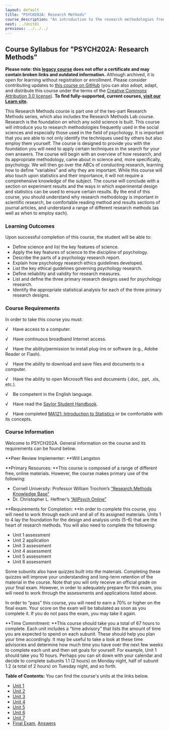 ```yaml
---
layout: default
title: "PSYCH202A: Research Methods"
course_description: "An introduction to the research methodologies frequently used in the social sciences."
next: ../Unit01
previous: ../../../
---
```

Course Syllabus for "PSYCH202A: Research Methods"
-------------------------------------------------

**Please note: this [legacy course](https://sayloracademy.zendesk.com/hc/en-us/articles/206089967) does not offer a certificate and may contain 
broken links and outdated information.** Although archived, it is open 
for learning without registration or enrollment. Please consider contributing 
updates to [this course on GitHub](https://github.com/saylordotorg/course_psych202a) 
(you can also adopt, adapt, and distribute this course under the terms of 
the [Creative Commons Attribution 3.0 license](http://creativecommons.org/licenses/by/3.0/)). **To find fully-supported, current courses, [visit our 
Learn site](https://learn.saylor.org).**

This Research Methods course is part one of the two-part Research
Methods series, which also includes the Research Methods Lab course.
Research is the foundation on which any solid science is built. This
course will introduce you to research methodologies frequently used in
the social sciences and especially those used in the field of
psychology. It is important that you are able to not only identify the
techniques used by others but also employ them yourself. The course is
designed to provide you with the foundation you will need to apply
certain techniques in the search for your own answers. The course will
begin with an overview of how research, and its appropriate methodology,
came about in science and, more specifically, psychology. We will then
go over the ABCs of conducting research, learning how to define
“variables” and why they are important. While this course will also
touch upon statistics and their importance, it will not require a
comprehensive knowledge of the subject. The course will conclude with a
section on experiment results and the ways in which experimental design
and statistics can be used to ensure certain results. By the end of this
course, you should understand why research methodology is important in
scientific research, be comfortable reading method and results sections
of journal articles, and understand a range of different research
methods (as well as when to employ each).

### Learning Outcomes

Upon successful completion of this course, the student will be able to:

-   Define science and list the key features of science.
-   Apply the key features of science to the discipline of psychology.
-   Describe the parts of a psychology research report.
-   Explain how psychology research ethics guidelines developed.
-   List the key ethical guidelines governing psychology research.
-   Define reliability and validity for research measures.
-   List and define the three primary research designs used for
    psychology research.
-   Identify the appropriate statistical analysis for each of the three
    primary research designs.

### Course Requirements

In order to take this course you must:  
  
 √    Have access to a computer.  
  
 √    Have continuous broadband Internet access.  
  
 √    Have the ability/permission to install plug-ins or software (e.g.,
Adobe Reader or Flash).  
  
 √    Have the ability to download and save files and documents to a
computer.  
  
 √    Have the ability to open Microsoft files and documents (.doc,
.ppt, .xls, etc.).  
  
 √    Be competent in the English language.  
  
 √    Have read the [Saylor Student
Handbook](https://resources.saylor.org/archived/wp-content/uploads/2012/05/Saylor-StudentHandbook.pdf).  
  
 √    Have completed [MA121: Introduction to
Statistics](http://www.saylor.org/courses/ma121/) or be comfortable with its concepts.

### Course Information

Welcome to PSYCH202A. General information on the course and its
requirements can be found below.  
  
 **Peer Review Implementer: **Will Langston  
  
 **Primary Resources: **This course is composed of a range of different
free, online materials. However, the course makes primary use of the
following:

-   Cornell University: Professor William Trochim’s [“Research Methods
    Knowledge Base”](http://www.socialresearchmethods.net/kb/index.php)
-   Dr. Christopher L. Heffner’s [“AllPsych
    Online”](http://allpsych.com/)

**Requirements for Completion: **In order to complete this course, you
will need to work through each unit and all of its assigned materials.
Units 1 to 4 lay the foundation for the design and analysis units (5–6)
that are the heart of research methods. You will also need to complete
the following:  

-   Unit 1 assessment
-   Unit 2 application
-   Unit 3 assessment
-   Unit 4 assessment
-   Unit 5 assessment
-   Unit 6 assessment

Some subunits also have quizzes built into the materials. Completing
these quizzes will improve your understanding and long-term retention of
the material in the course. Note that you will only receive an official
grade on your final exam. However, in order to adequately prepare for
this exam, you will need to work through the assessments and
applications listed above.  
  
 In order to “pass” this course, you will need to earn a 70% or higher
on the final exam. Your score on the exam will be tabulated as soon as
you complete it. If you do not pass the exam, you may take it again.  
  
 **Time Commitment: **This course should take you a total of 67 hours to
complete. Each unit includes a “time advisory” that lists the amount of
time you are expected to spend on each subunit. These should help you
plan your time accordingly. It may be useful to take a look at these
time advisories and determine how much time you have over the next few
weeks to complete each unit and then set goals for yourself. For
example, Unit 1 should take you 10 hours. Perhaps you can sit down with
your calendar and decide to complete subunits 1.1 (2 hours) on Monday
night, half of subunit 1.2 (a total of 2 hours) on Tuesday night, and so
forth.  
  
**Table of Contents:** You can find the course's units at the links below.

- [Unit 1](https://legacy.saylor.org/psych202a/Unit01/)
- [Unit 2](https://legacy.saylor.org/psych202a/Unit02/)
- [Unit 3](https://legacy.saylor.org/psych202a/Unit03/)
- [Unit 4](https://legacy.saylor.org/psych202a/Unit04/)
- [Unit 5](https://legacy.saylor.org/psych202a/Unit05/)
- [Unit 6](https://legacy.saylor.org/psych202a/Unit06/)
- [Unit 7](https://legacy.saylor.org/psych202a/Unit07/)
- [Final Exam](http://saylordotorg.github.io/LegacyExams/PSYCH/PSYCH202A/PSYCH202A-FinalExam.html), [Answers](http://saylordotorg.github.io/LegacyExams/PSYCH/PSYCH202A/PSYCH202A-FinalExam-Answers.html)

